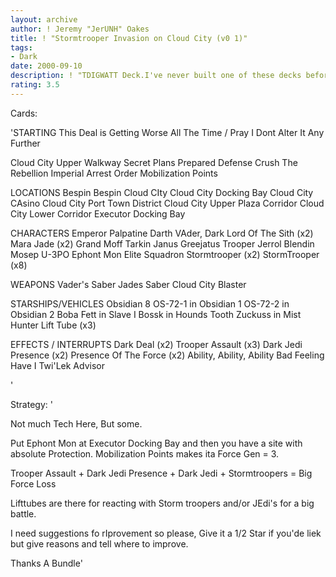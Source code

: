 ```yaml
---
layout: archive
author: ! Jeremy "JerUNH" Oakes
title: ! "Stormtrooper Invasion on Cloud City (v0 1)"
tags:
- Dark
date: 2000-09-10
description: ! "TDIGWATT Deck.I've never built one of these decks before so could you al lplease give me some help on it. Thanks a Bundle"
rating: 3.5
---
```

Cards: 

'STARTING
This Deal is Getting Worse All The Time /
Pray I Dont Alter It Any Further

Cloud City Upper Walkway
Secret Plans
Prepared Defense
Crush The Rebellion
Imperial Arrest Order
Mobilization Points



LOCATIONS
Bespin
Bespin  Cloud CIty
Cloud City Docking Bay
Cloud City CAsino
Cloud City Port Town District
Cloud City Upper Plaza Corridor
Cloud City Lower Corridor
Executor Docking Bay

CHARACTERS
Emperor Palpatine
Darth VAder, Dark Lord Of The Sith (x2)
Mara Jade (x2)
Grand Moff Tarkin
Janus Greejatus
Trooper Jerrol Blendin
Mosep
U-3PO
Ephont Mon
Elite Squadron Stormtrooper (x2)
StormTrooper (x8)

WEAPONS
Vader's Saber
Jades Saber
Cloud City Blaster

STARSHIPS/VEHICLES
Obsidian 8
OS-72-1 in Obsidian 1
OS-72-2 in Obsidian 2
Boba Fett in Slave I
Bossk in Hounds Tooth
Zuckuss in Mist Hunter
Lift Tube (x3)


EFFECTS / INTERRUPTS
Dark Deal (x2)
Trooper Assault (x3)
Dark Jedi Presence (x2)
Presence Of The Force (x2)
Ability, Ability, Ability
Bad Feeling Have I
Twi'Lek Advisor


'

Strategy: '

Not much Tech Here, But some.

Put Ephont Mon at Executor Docking Bay and then you have a site with absolute Protection. Mobilization Points makes ita Force Gen = 3.

Trooper Assault + Dark Jedi Presence + Dark Jedi + Stormtroopers = Big Force Loss

Lifttubes are there for reacting with Storm troopers and/or JEdi's  for a big battle.


I need suggestions fo rIprovement so please, Give it a 1/2 Star if you'de liek but give reasons and tell where to improve.

Thanks A Bundle'